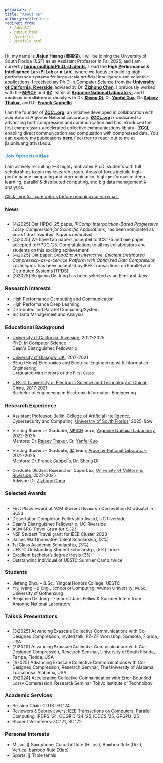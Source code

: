 ```yaml
---
permalink: /
title: "About me"
author_profile: true
redirect_from: 
  - /about/
  - /about.html
  - /profile/
  - /profile.html
---
```


Hi, my name is **Jiajun Huang (黄嘉俊)**. I will be joining the University of South Florida (USF) as an Assistant Professor in Fall 2025, and I am currently **[hiring multiple Ph.D. students](https://jiajunhuang1999.github.io/markdown/)**. I lead the **High <u>P</u>erformance & <u>I</u>ntelligence Lab** (**Pi Lab** or **π Lab**), where we focus on building high-performance systems for large-scale artificial intelligence and scientific applications. I received my Ph.D. in Computer Science from the [**University of California, Riverside**](https://www.ucr.edu), advised by Dr. [**Zizhong Chen**](https://www.cs.ucr.edu/~chen/superlab/people.html). I previously worked with the [**MPICH**](https://www.mpich.org) and [**SZ**](https://github.com/szcompressor) teams at [**Argonne National Laboratory**](https://www.anl.gov), and I continue to collaborate closely with Dr. [**Sheng Di**](https://www.mcs.anl.gov/~shdi/), Dr. [**Yanfei Guo**](https://www.anl.gov/profile/yanfei-guo), Dr. [**Rajeev Thakur**](https://web.cels.anl.gov/~thakur/), and Dr. [**Franck Cappello**](https://www.anl.gov/profile/franck-cappello).

I am the founder of **[ZCCL.org](https://zccl.org)**, an initiative developed in collaboration with scientists at Argonne National Laboratory. [**ZCCL.org**](https://zccl.org) is dedicated to advancing both compression and communication and has introduced the first compression-accelerated collective communications library--[**ZCCL**](https://github.com/ZCCLorg/zccl.git), enabling direct communication and computation with compressed data. You can explore my publications [**here**](https://scholar.google.com/citations?user=lv5EK6AAAAAJ&hl). Feel free to reach out to me at jiajunhuang(at)usf.edu.

<!-- Hi, my name is **Jiajun Huang (黄嘉俊)**. I will be joining the University of South Florida (USF) as an Assistant Professor in Fall 2025 and am [hiring multiple Ph.D. students](https://jiajunhuang1999.github.io/markdown/). I lead the High Performance & Intelligence Lab (Pi or \Pi) I graduated with a CS Ph.D. from the [University of California, Riverside](https://www.ucr.edu) supervised by Dr. [Zizhong Chen](https://www.cs.ucr.edu/~chen/superlab/people.html). I have also been a long-term research intern at the [MPICH](https://www.mpich.org) team and [SZ](https://github.com/szcompressor) team in the [Argonne National Laboratory](https://www.anl.gov), where I have collaborated with Dr. [Sheng Di](https://www.mcs.anl.gov/~shdi/), Dr. [Yanfei Guo](https://www.anl.gov/profile/yanfei-guo), Dr. [Rajeev Thakur](https://web.cels.anl.gov/~thakur/), and Dr. [Franck Cappello](https://www.anl.gov/profile/franck-cappello). -->

### <span style="color: rgb(52, 152, 219);">Job Opportunities</span>

I am actively recruiting 2–3 highly motivated Ph.D. students with full scholarships to join my research group. Areas of focus include high-performance computing and communication, high-performance deep learning, parallel & distributed computing, and big data management & analytics.

[Click here for more details before reaching out via email.](https://jiajunhuang1999.github.io/markdown/)

<h3>News</h3>
<div style="height: 200px; overflow: auto;">
<ul>
	<li>
		[4/2025] Our HPDC '25 paper, <em>IPComp: Interpolation-Based Progressive Lossy Compression for Scientific Applications</em>, has been nominated as one of the three Best Paper candidates!
	</li>
	<li>
		[4/2025] We have two papers accepted to ICS '25 and one paper accepted to HPDC '25. Congratulations to all my collaborators and students on this exciting achievement!
	</li>
	<li>
		[4/2025] Our paper, <em>GlobaZip: An Interactive, Efficient Distributed Compression-as-a-Service Platform with Optimized Data Compression Techniques</em>, has been accepted by IEEE Transactions on Parallel and Distributed Systems (TPDS).
	</li>
  	<li>
		[3/2025] Benjamin De Jong has been selected as an Elmhurst Jans Fellow and will be joining our group as a summer intern at Argonne National Laboratory. Congratulations, Benjamin!
	</li>
	<li>
		[2/2025] I have won the Dissertation Completion Fellowship Award from the University of California, Riverside. This recognition identifies me as one of the top Ph.D. graduates in my program and university.
	</li>
	<li>
		[11/2024] Presented our paper "hZCCL: Accelerating Collective Communication with Co-Designed Homomorphic Compression" at <a href="https://sc24.supercomputing.org">SC2024</a> in Atlanta, Georgia.
	</li>
	<li>
		[9/2024] Presented our paper "FT K-Means: A High-Performance K-Means on GPU with Fault Tolerance" at <a href="https://clustercomp.org/2024/">CLUSTER2024</a> in Kobe, Japan.
	</li>
	<li>
		[6/2024] Presented our paper <a href="https://dl.acm.org/doi/abs/10.1145/3650200.3656636"><em>"gZCCL: Compression-Accelerated Collective Communication Framework for GPU Clusters"</em></a> at <a href="https://ics2024.github.io">ICS2024</a> in Kyoto, Japan.
	</li>
	<li>
		[5/2024] Presented our paper <a href="https://ieeexplore.ieee.org/abstract/document/10579265"><em>"An Optimized Error-controlled MPI Collective Framework Integrated with Lossy Compression"</em></a> at <a href="https://www.ipdps.org">IPDPS2024</a> in San Francisco, California.
	</li>
	<li>
		[1/2024] Our paper <a href="https://arxiv.org/abs/2304.03890"><em>"An Optimized Error-controlled MPI Collective Framework Integrated with Lossy Compression"</em></a> has been accepted by <a href="https://www.ipdps.org">IPDPS2024</a>. Looking foward to see you in San Francisco, California.
	</li>
    <li>
		[11/2023] Won the <a href="https://sc23.supercomputing.org/program/awards/">First Place Award</a> at ACM Student Research Competition (Graduate) in SC23!
	</li>
    <li>
		[11/2023] Our travel grant for participating in the ACM SRC at <a href="https://sc23.supercomputing.org">SC23</a> has been granted!
	</li>
    <li>
		[11/2023] Will present a poster at <a href="https://sc23.supercomputing.org">SC2023</a> in Denver, CO. Looking foward to see you at <a href="https://sc23.supercomputing.org">SC2023</a>.
	</li>
    <li>
		[10/2023] Our NSF Travel Grant application for the <a href="https://clustercomp.org/2023/">IEEE Cluster 2023 conference</a> has been ACCEPTED!
	</li>
    <li>
		[10/2023] Will present a paper at <a href="https://clustercomp.org/2023/">CLUSTER2023</a> in Santa Fe, New Mexico. Looking foward to see you at <a href="https://fcrc.acm.org">CLUSTER2023</a>.
	</li>
    <li>
		[6/2023] Presented a poster at <a href="https://www.hpdc.org/2023/">HPDC2023</a> in Orlando, Florida. Happy to meet you at <a href="https://fcrc.acm.org">FCRC2023</a>.
	</li>
	<li>
		[12/2022] Attended <a href="https://sc22.supercomputing.org">SC22</a> in Dallas, Texas as a student volunteer. Very happy to be part of the HPC community.
	</li>
    <li>
        [1/2022] Started my life as a PhD student in <a href="https://www.ucr.edu">University of California, Riverside</a>. 
    </li>
</ul>
</div>

### Research Interests
- High Performance Computing and Communication
- High Performance Deep Learning
- Distributed and Parallel Computing/System
- Big Data Management and Analysis

### Educational Background

* [University of California, Riverside](https://www.ucr.edu), 2022-2025  
Ph.D. in Computer Science    
Dean's Distinguished Fellowship

* [University of Glasgow, UK](https://www.gla.ac.uk), 2017-2021  
BEng (Hons) Electronics and Electrical Engineering with Information Engineering    
Graduated with Honors of the First Class  

* [UESTC (University of Electronic Science and Technology of China), China](https://en.uestc.edu.cn), 2017-2021    
Bachelor of Engineering in Electronic Information Engineering  

### Research Experience

* Assistant Professor, Bellini College of Artificial Intelligence, Cybersecurity and Computing, [University of South Florida](https://www.usf.edu/ai-cybersecurity-computing/), 2025-Now  

* Visiting Student - Graduate, [MPICH](https://www.mpich.org) team, [Argonne National Laboratory](https://www.anl.gov), 2022-2025  
Mentors: Dr. [Rajeev Thakur](https://web.cels.anl.gov/~thakur/), Dr. [Yanfei Guo](https://www.anl.gov/profile/yanfei-guo) 

* Visiting Student - Graduate, [SZ](https://github.com/szcompressor) team, [Argonne National Laboratory](https://www.anl.gov), 2022-2025  
Mentors: Dr. [Franck Cappello](https://www.anl.gov/profile/franck-cappello), Dr. [Sheng Di](https://www.mcs.anl.gov/~shdi/) 

* Graduate Student Researcher, SuperLab, [University of California, Riverside](https://www.ucr.edu), 2022-2025  
Advisor: Dr. [Zizhong Chen](https://www.cs.ucr.edu/~chen/superlab/people.html)  


<h3>Selected Awards</h3>
<div style="height: 200px; overflow: auto;">
<ul>
  <li>
  First Place Award at ACM Student Research Competition (Graduate) in SC23 
  </li>
  <li>
  Dissertation Completion Fellowship Award, UC Riverside
  </li>
  <li>
  Dean's Distinguished Fellowship, UC Riverside
  </li>
  <li>
  ACM SRC Travel Grant for SC23
  </li>
  <li>
  NSF Student Travel grant for IEEE Cluster 2023 
  </li>
  <li>
  James Watt Innovative Talent Scholarship, (3%)
  </li>
  <li>
  1st Class Academic Scholarship, (3%)
  </li>
  <li>
  UESTC Outstanding Student Scholarship, (5%) thrice 
  </li>
  <li>
  Excellent bachelor’s degree thesis (3%)
  </li>
  <li>
  Outstanding Individual of UESTC Summer Camp, twice
  </li>
  <li>
  Glasgow Excellent Volunteer Certificate
  </li>
  <li>
  Outstanding Individual of Summer Social Practice 
</li>
</ul>
</div>

### Students
- Jiefeng Zhou – B.Sc., Yingcai Honors College, UESTC
- Yiyi Wang – B.Eng., School of Computing, Wuhan University; M.Sc., University of Gothenburg
- Benjamin De Jong - Elmhurst Jans Fellow & Summer Intern from Argonne National Laboratory

<h3>Talks & Presentations</h3>
<div style="height: 200px; overflow: auto;">
<ul>
	<li>
		[3/2025] Advancing Exascale Collective Communications with Co-Designed Compression, Invited talk, FZ+ZF Workshop, Sarasota, Florida, USA
	</li>
	<li>
		[2/2025] Advancing Exascale Collective Communications with Co-Designed Compression, Research Seminar, University of South Florida, Tampa, Florida, USA
	</li>
	<li>
		[1/2025] Advancing Exascale Collective Communications with Co-Designed Compression, Research Seminar, The University of Alabama, Tuscaloosa, Alabama, USA
	</li>
	<li>
		[9/2024] Accelerating Collective Communication with Error-Bounded Lossy Compression, Research Seminar, Tokyo Institute of Technology, Tokyo, Japan
	</li>
	<li>
		[9/2024] FT K-means: A High-Performance K-means on GPU with Fault Tolerance, Papaer presentation, Cluster '24, Kobe, Japan
	</li>
	<li>
		[9/2024] Codesigning Compression with Communication, Invited talk, FZ Workshop, The Ohio State University, Columbus, Ohio, USA
	</li>
	<li>
		[6/2024] Accelerating Collective Communication with Error-Bounded Lossy Compression, Research Seminar, RIKEN Center for Computational Science (R-CCS), Tokyo, Japan
	</li>
	<li>
		[6/2024] Accelerating Collective Communication with Error-Bounded Lossy Compression, Invited talk, CASS Community MPICH BoF, Online
	</li>
	<li>
		[6/2024] gZCCL: Compression-Accelerated Collective Communication Framework for GPU Clusters, Paper presentation, ICS '24, Kyoto, Japan
	</li>
	<li>
		[5/2024] An Optimized Error-controlled MPI Collective Framework Integrated with Lossy Compression, Paper presentation, IPDPS '24, San Francisco, California, USA
	</li>
	<li>
		[11/2023] Accelerating Collective Communications with Lossy Compression on GPU, Poster presentation, SC '23, Denver, Colorado, USA
	</li>
	<li>
		[10/2023] PiP-MColl: Process-in-Process-based Multi-object MPI Collectives, Paper presentation, CLUSTER '23, Santa Fe, New Mexico, USA
	</li>
	<li>
		[6/2023] Accelerating MPI Collectives with Process-in-Process-based Multi-object Techniques, Poster presentation, HPDC '23, Orlando, Florida, USA
	</li>
</ul>
</div>

### Academic Services
- Session Chair: CLUSTER '24
- Reviewers & Subreviewers: IEEE Transactions on Computers, Parallel Computing, IPDPS '24, CCGRID '24 '25, ICDCS '25, GPGPU '25
- Student Volunteers: SC '21, SC '22

### Personal Interests
- Music: 🎷 Saxophone, Cucurbit flute (Hulusi), Bamboo flute (Dizi), Vertical bamboo flute (Xiao)   
- Sports: 🏓 Table tennis
<script type='text/javascript' id='clustrmaps' src='//cdn.clustrmaps.com/map_v2.js?cl=000000&w=500&t=tt&d=RKFC0tf2HkUKuOKvsqRsBycAaOSTK6mnDby741hhPhI&co=ffffff&cmo=3acc3a&cmn=ff5353&ct=ffffff'></script>
